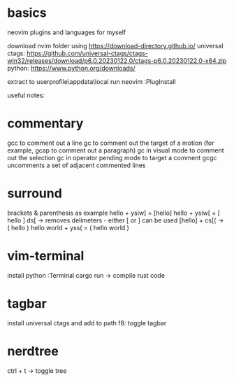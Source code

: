 # basics
neovim plugins and languages for myself 

download nvim folder using https://download-directory.github.io/
universal ctags: https://github.com/universal-ctags/ctags-win32/releases/download/p6.0.20230122.0/ctags-p6.0.20230122.0-x64.zip
python: https://www.python.org/downloads/

extract to userprofile\appdata\local
run neovim
:PlugInstall

useful notes:

# commentary
gcc to comment out a line
gc to comment out the target of a motion (for example, gcap to comment out a paragraph)
gc in visual mode to comment out the selection
gc in operator pending mode to target a comment
gcgc uncomments a set of adjacent commented lines

# surround
brackets & parenthesis as example
hello + ysiw] = [hello]
hello + ysiw[ = [ hello ]
ds[ -> removes delimeters - either [ or ] can be used
[hello] + cs[( -> ( hello )
hello world + yss( = ( hello world )

# vim-terminal
install python
:Terminal cargo run -> compile rust code

# tagbar
install universal ctags and add to path
f8: toggle tagbar

# nerdtree
ctrl + t -> toggle tree


